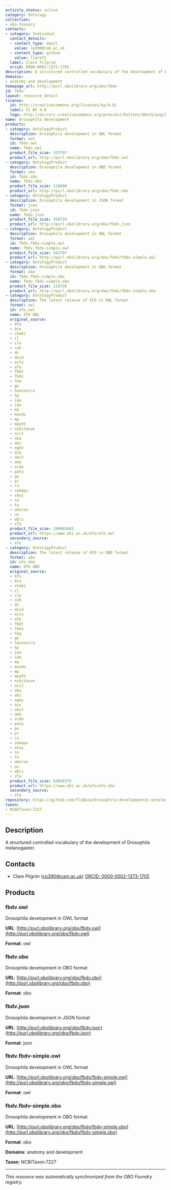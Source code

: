 ```yaml
---
activity_status: active
category: Ontology
collection:
- obo-foundry
contacts:
- category: Individual
  contact_details:
  - contact_type: email
    value: cp390@cam.ac.uk
  - contact_type: github
    value: Clare72
  label: Clare Pilgrim
  orcid: 0000-0002-1373-1705
description: A structured controlled vocabulary of the development of Drosophila melanogaster.
domains:
- anatomy and development
homepage_url: http://purl.obolibrary.org/obo/fbdv
id: fbdv
layout: resource_detail
license:
  id: http://creativecommons.org/licenses/by/4.0/
  label: CC BY 4.0
  logo: http://mirrors.creativecommons.org/presskit/buttons/80x15/png/by.png
name: Drosophila development
products:
- category: OntologyProduct
  description: Drosophila development in OWL format
  format: owl
  id: fbdv.owl
  name: fbdv.owl
  product_file_size: 523797
  product_url: http://purl.obolibrary.org/obo/fbdv.owl
- category: OntologyProduct
  description: Drosophila development in OBO format
  format: obo
  id: fbdv.obo
  name: fbdv.obo
  product_file_size: 118696
  product_url: http://purl.obolibrary.org/obo/fbdv.obo
- category: OntologyProduct
  description: Drosophila development in JSON format
  format: json
  id: fbdv.json
  name: fbdv.json
  product_file_size: 358729
  product_url: http://purl.obolibrary.org/obo/fbdv.json
- category: OntologyProduct
  description: Drosophila development in OWL format
  format: owl
  id: fbdv.fbdv-simple.owl
  name: fbdv.fbdv-simple.owl
  product_file_size: 442797
  product_url: http://purl.obolibrary.org/obo/fbdv/fbdv-simple.owl
- category: OntologyProduct
  description: Drosophila development in OBO format
  format: obo
  id: fbdv.fbdv-simple.obo
  name: fbdv.fbdv-simple.obo
  product_file_size: 118720
  product_url: http://purl.obolibrary.org/obo/fbdv/fbdv-simple.obo
- category: OntologyProduct
  description: The latest release of EFO in OWL format
  format: owl
  id: efo.owl
  name: EFO OWL
  original_source:
  - bfo
  - bto
  - chebi
  - cl
  - clo
  - cob
  - dc
  - doid
  - ecto
  - efo
  - fbbt
  - fbdv
  - fma
  - go
  - hancestro
  - hp
  - iao
  - ido
  - ma
  - mondo
  - mp
  - mpath
  - ncbitaxon
  - ncit
  - oba
  - obi
  - ogms
  - oio
  - omit
  - omo
  - ordo
  - pato
  - po
  - pr
  - ro
  - semapv
  - skos
  - so
  - to
  - uberon
  - uo
  - wbls
  - zfa
  product_file_size: 240665663
  product_url: https://www.ebi.ac.uk/efo/efo.owl
  secondary_source:
  - efo
- category: OntologyProduct
  description: The latest release of EFO in OBO format
  format: obo
  id: efo.obo
  name: EFO OBO
  original_source:
  - bfo
  - bto
  - chebi
  - cl
  - clo
  - cob
  - dc
  - doid
  - ecto
  - efo
  - fbbt
  - fbdv
  - fma
  - go
  - hancestro
  - hp
  - iao
  - ido
  - ma
  - mondo
  - mp
  - mpath
  - ncbitaxon
  - ncit
  - oba
  - obi
  - ogms
  - oio
  - omit
  - omo
  - ordo
  - pato
  - po
  - pr
  - ro
  - semapv
  - skos
  - so
  - to
  - uberon
  - uo
  - wbls
  - zfa
  product_file_size: 64058275
  product_url: https://www.ebi.ac.uk/efo/efo.obo
  secondary_source:
  - efo
repository: https://github.com/FlyBase/drosophila-developmental-ontology
taxon:
- NCBITaxon:7227
---
```

## Description

A structured controlled vocabulary of the development of Drosophila melanogaster.

## Contacts

- Clare Pilgrim (cp390@cam.ac.uk) [ORCID: 0000-0002-1373-1705](https://orcid.org/0000-0002-1373-1705)

## Products

### fbdv.owl

Drosophila development in OWL format

**URL**: [http://purl.obolibrary.org/obo/fbdv.owl](http://purl.obolibrary.org/obo/fbdv.owl)

**Format**: owl

### fbdv.obo

Drosophila development in OBO format

**URL**: [http://purl.obolibrary.org/obo/fbdv.obo](http://purl.obolibrary.org/obo/fbdv.obo)

**Format**: obo

### fbdv.json

Drosophila development in JSON format

**URL**: [http://purl.obolibrary.org/obo/fbdv.json](http://purl.obolibrary.org/obo/fbdv.json)

**Format**: json

### fbdv.fbdv-simple.owl

Drosophila development in OWL format

**URL**: [http://purl.obolibrary.org/obo/fbdv/fbdv-simple.owl](http://purl.obolibrary.org/obo/fbdv/fbdv-simple.owl)

**Format**: owl

### fbdv.fbdv-simple.obo

Drosophila development in OBO format

**URL**: [http://purl.obolibrary.org/obo/fbdv/fbdv-simple.obo](http://purl.obolibrary.org/obo/fbdv/fbdv-simple.obo)

**Format**: obo

**Domains**: anatomy and development

**Taxon**: NCBITaxon:7227

---

*This resource was automatically synchronized from the OBO Foundry registry.*